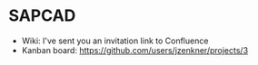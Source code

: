 # SAPCAD

- Wiki: I've sent you an invitation link to Confluence
- Kanban board: https://github.com/users/jzenkner/projects/3
